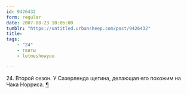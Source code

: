 ```yaml
---
id: 9426432
form: regular
date: 2007-08-23 10:06:00
tumblr: "https://untitled.urbansheep.com/post/9426432"
title:
tags:
    - "24"
    - твиты
    - letmeshowyou

---
```


<p>24. Второй сезон. У Сазерленда щетина, делающая его похожим на Чака Норриса. <a href="http://twitter.com/urbansheep/statuses/221903492">¶</a></p>

